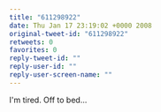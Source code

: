 ```yaml
---
title: "611298922"
date: Thu Jan 17 23:19:02 +0000 2008
original-tweet-id: "611298922"
retweets: 0
favorites: 0
reply-tweet-id: ""
reply-user-id: ""
reply-user-screen-name: ""
---
```

I'm tired. Off to bed...
